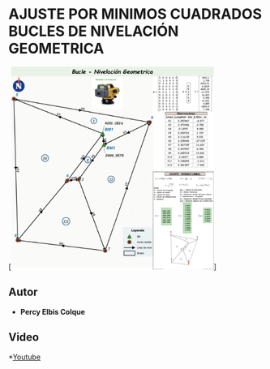 # AJUSTE POR MINIMOS CUADRADOS BUCLES DE NIVELACIÓN GEOMETRICA
[<img src="https://raw.githubusercontent.com/percyelbis/least_squares/master/1d_ls.jpg" width ="400" hight = "500" alt="1D"/>]
## Autor
* **Percy Elbis Colque**
## Video
*[Youtube]([https://youtu.be/1IYQhPFHyAw])

